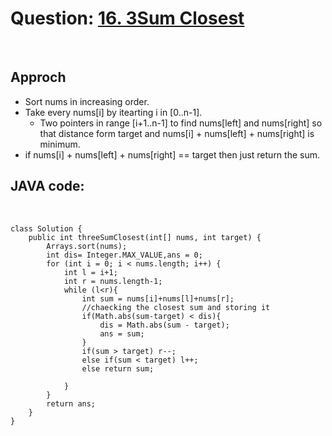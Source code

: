 # Question: [16. 3Sum Closest](https://leetcode.com/problems/3sum-closest/)

<br>

## Approch

- Sort nums in increasing order.
- Take every nums[i] by itearting i in [0..n-1].
  - Two pointers in range [i+1..n-1] to find nums[left] and nums[right] so that distance form target and nums[i] + nums[left] + nums[right] is minimum.
- if nums[i] + nums[left] + nums[right] == target then just return the sum.

## JAVA code:

<br>

    class Solution {
        public int threeSumClosest(int[] nums, int target) {
            Arrays.sort(nums);
            int dis= Integer.MAX_VALUE,ans = 0;
            for (int i = 0; i < nums.length; i++) {
                int l = i+1;
                int r = nums.length-1;
                while (l<r){
                    int sum = nums[i]+nums[l]+nums[r];
                    //chaecking the closest sum and storing it
                    if(Math.abs(sum-target) < dis){
                        dis = Math.abs(sum - target);
                        ans = sum;
                    }
                    if(sum > target) r--;
                    else if(sum < target) l++;
                    else return sum;

                }
            }
            return ans;
        }
    }
